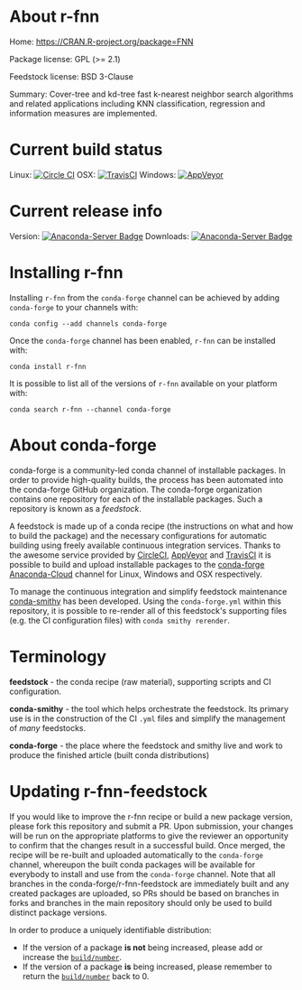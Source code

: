 About r-fnn
===========

Home: https://CRAN.R-project.org/package=FNN

Package license: GPL (>= 2.1)

Feedstock license: BSD 3-Clause

Summary: Cover-tree and kd-tree fast k-nearest neighbor search algorithms and related applications including KNN classification, regression and information measures are implemented.



Current build status
====================

Linux: [![Circle CI](https://circleci.com/gh/conda-forge/r-fnn-feedstock.svg?style=shield)](https://circleci.com/gh/conda-forge/r-fnn-feedstock)
OSX: [![TravisCI](https://travis-ci.org/conda-forge/r-fnn-feedstock.svg?branch=master)](https://travis-ci.org/conda-forge/r-fnn-feedstock)
Windows: [![AppVeyor](https://ci.appveyor.com/api/projects/status/github/conda-forge/r-fnn-feedstock?svg=True)](https://ci.appveyor.com/project/conda-forge/r-fnn-feedstock/branch/master)

Current release info
====================
Version: [![Anaconda-Server Badge](https://anaconda.org/conda-forge/r-fnn/badges/version.svg)](https://anaconda.org/conda-forge/r-fnn)
Downloads: [![Anaconda-Server Badge](https://anaconda.org/conda-forge/r-fnn/badges/downloads.svg)](https://anaconda.org/conda-forge/r-fnn)

Installing r-fnn
================

Installing `r-fnn` from the `conda-forge` channel can be achieved by adding `conda-forge` to your channels with:

```
conda config --add channels conda-forge
```

Once the `conda-forge` channel has been enabled, `r-fnn` can be installed with:

```
conda install r-fnn
```

It is possible to list all of the versions of `r-fnn` available on your platform with:

```
conda search r-fnn --channel conda-forge
```


About conda-forge
=================

conda-forge is a community-led conda channel of installable packages.
In order to provide high-quality builds, the process has been automated into the
conda-forge GitHub organization. The conda-forge organization contains one repository
for each of the installable packages. Such a repository is known as a *feedstock*.

A feedstock is made up of a conda recipe (the instructions on what and how to build
the package) and the necessary configurations for automatic building using freely
available continuous integration services. Thanks to the awesome service provided by
[CircleCI](https://circleci.com/), [AppVeyor](http://www.appveyor.com/)
and [TravisCI](https://travis-ci.org/) it is possible to build and upload installable
packages to the [conda-forge](https://anaconda.org/conda-forge)
[Anaconda-Cloud](http://docs.anaconda.org/) channel for Linux, Windows and OSX respectively.

To manage the continuous integration and simplify feedstock maintenance
[conda-smithy](http://github.com/conda-forge/conda-smithy) has been developed.
Using the ``conda-forge.yml`` within this repository, it is possible to re-render all of
this feedstock's supporting files (e.g. the CI configuration files) with ``conda smithy rerender``.


Terminology
===========

**feedstock** - the conda recipe (raw material), supporting scripts and CI configuration.

**conda-smithy** - the tool which helps orchestrate the feedstock.
                   Its primary use is in the construction of the CI ``.yml`` files
                   and simplify the management of *many* feedstocks.

**conda-forge** - the place where the feedstock and smithy live and work to
                  produce the finished article (built conda distributions)


Updating r-fnn-feedstock
========================

If you would like to improve the r-fnn recipe or build a new
package version, please fork this repository and submit a PR. Upon submission,
your changes will be run on the appropriate platforms to give the reviewer an
opportunity to confirm that the changes result in a successful build. Once
merged, the recipe will be re-built and uploaded automatically to the
`conda-forge` channel, whereupon the built conda packages will be available for
everybody to install and use from the `conda-forge` channel.
Note that all branches in the conda-forge/r-fnn-feedstock are
immediately built and any created packages are uploaded, so PRs should be based
on branches in forks and branches in the main repository should only be used to
build distinct package versions.

In order to produce a uniquely identifiable distribution:
 * If the version of a package **is not** being increased, please add or increase
   the [``build/number``](http://conda.pydata.org/docs/building/meta-yaml.html#build-number-and-string).
 * If the version of a package **is** being increased, please remember to return
   the [``build/number``](http://conda.pydata.org/docs/building/meta-yaml.html#build-number-and-string)
   back to 0.
